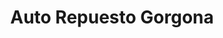 ---
title: "Auto Repuesto Gorgona"
url: /coronado/auto-repuesto-gorgona/
shop: piezas de automóviles
---